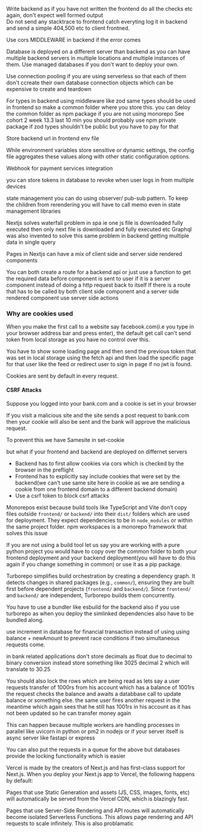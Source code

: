Write backend as if you have not written the frontend do all the checks etc again, don't expect well formed output  
Do not send any stacktrace to frontend catch everyting log it in backend and send a simple 404,500 etc to client frontned.

Use cors MIDDLEWARE in backend if the error comes

Database is deployed on a different server than backend as you can have multiple backend servers in multiple locations and multiple instances of them. Use managed databases if you don't want to deploy your own.

Use connection pooling if you are using serverless so that each of them don't ccreate their own database connection objects which can be expensive to create and teardown

For types in backend using middleware like zod same types should be used in frontend so make a common folder where you store this. you can deloy the common folder as npm package if you are not using monorepo
See cohort 2 week 13.3 last 10 min you should probably use npm private package if zod types shouldn't be public but you have to pay for that

Store backend url in frontend env file

While environment variables store sensitive or dynamic settings, the config file aggregates these values along with other static configuration options.

Webhook for payment services integration

you can store tokens in database to revoke when user logs in from multiple devices

state management you can do using observer/ pub-sub pattern. To keep the children from rerendering you will have to call memo even in state management libraries

Nextjs solves waterfall problem in spa ie one js file is downloaded fully executed then only next file is downloaded and fully executed etc
Graphql was also invented to solve this same problem in backend getting multiple data in single query

Pages in Nextjs can have a mix of client side and server side rendered components

You can both create a route for a backend api or just use a function to get the required data before component is sent to user if it is a server component instead of doing a http request back to itself
If there is a route that has to be called by both client side component and a server side rendered component use server side actions

### Why are cookies used

When you make the first call to a website say facebook.com(i.e you type in your browser address bar and press enter), the default get call can't send token from local storage as you have no control over this.

You have to show some loading page and then send the previous token that was set in local storage using the fetch api and then load the specific page for that user like the feed or redirect user to sign in page if no jwt is found.

Cookies are sent by default in every request.

#### CSRF Attacks

Suppose you logged into your bank.com and a cookie is set in your browser

If you visit a malicious site and the site sends a post request to bank.com then your cookie will also be sent and the bank will approve the malicious request.

To prevent this we have Samesite in set-cookie

but what if your frontend and backend are deployed on differnet servers

- Backend has to first allow cookies via cors which is checked by the browser in the preflight
- Frontend has to explicitly say include cookies that were set by the backend(we can't use same site here in cookie as we are sending a cookie from one frontend domain to a different backend domain)
- Use a csrf token to block csrf attacks

Monorepos exist because build tools like TypeScript and Vite don’t copy files outside `frontend/` or `backend/` into their `dist/` folders which are used for deployment. They expect dependencies to be in `node_modules` or within the same project folder. npm workspaces is a monorepo framework that solves this issue

If you are not using a build tool let us say you are working with a pure python project you would have to copy over the common folder to both your frontend deployment and your backend deployment(you will have to do this again if you change something in common) or use it as a pip package.

Turborepo simplifies build orchestration by creating a dependency graph. It detects changes in shared packages (e.g., `common/`), ensuring they are built first before dependent projects (`frontend/` and `backend/`). Since `frontend/` and `backend/` are independent, Turborepo builds them concurrently.

You have to use a bundler like esbuild for the backend also if you use turborepo as when you deploy the simlinked dependencies also have to be bundled along.

use increment in database for financial transaction instead of using using balance + newAmount to prevent race conditions if two simultaneous requests come.

in bank related applications don't store decimals as float due to decimal to binary conversion instead store something like 3025 decimal 2 which will translate to 30.25

You should also lock the rows which are being read as lets say a user requests transfer of 1000rs from his account which has a balance of 1001rs the request checks the balance and awaits a databbase call to update balance or something else. the same user fires another request in the meantime which again sees that he still has 1001rs in his account as it has not been updated so he can transfer money again

This can happen because multiple workers are handling processes in parallel like uvicorn in python or pm2 in nodejs or if your server itself is async server like fastapi or express

You can also put the requests in a queue for the above but databases provide the locking functionality which is easier

Vercel is made by the creators of Next.js and has first-class support for Next.js. When you deploy your Next.js app to Vercel, the following happens by default:

Pages that use Static Generation and assets (JS, CSS, images, fonts, etc) will automatically be served from the Vercel CDN, which is blazingly fast.

Pages that use Server-Side Rendering and API routes will automatically become isolated Serverless Functions. This allows page rendering and API requests to scale infinitely. This is also problamatic
